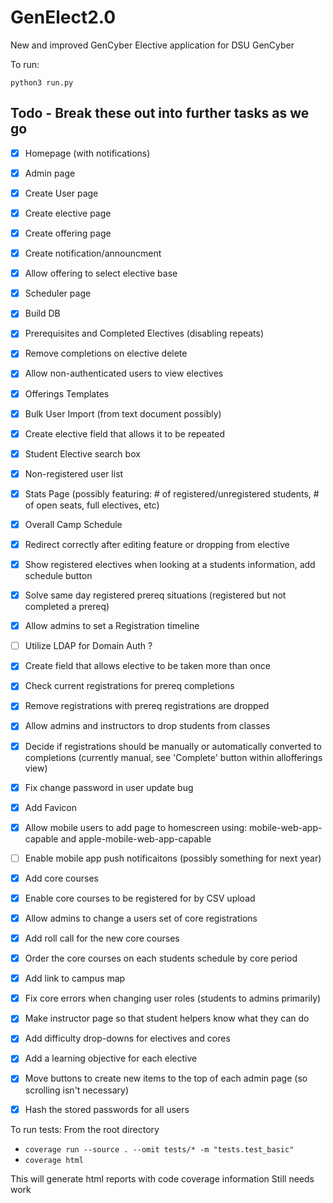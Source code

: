 # GenElect2.0
New and improved GenCyber Elective application for DSU GenCyber

To run:

`python3 run.py`

## Todo - Break these out into further tasks as we go 
- [X] Homepage (with notifications)
- [X] Admin page
- [X] Create User page
- [X] Create elective page
- [X] Create offering page
- [X] Create notification/announcment
- [X] Allow offering to select elective base
- [X] Scheduler page
- [X] Build DB
- [X] Prerequisites and Completed Electives (disabling repeats)
- [X] Remove completions on elective delete
- [X] Allow non-authenticated users to view electives
- [X] Offerings Templates
- [X] Bulk User Import (from text document possibly)
- [X] Create elective field that allows it to be repeated
- [X] Student Elective search box
- [X] Non-registered user list
- [X] Stats Page (possibly featuring: # of registered/unregistered students, # of open seats, full electives, etc)
- [X] Overall Camp Schedule
- [X] Redirect correctly after editing feature or dropping from elective
- [X] Show registered electives when looking at a students information, add schedule button
- [X] Solve same day registered prereq situations (registered but not completed a prereq)
- [X] Allow admins to set a Registration timeline
- [ ] Utilize LDAP for Domain Auth ?
- [X] Create field that allows elective to be taken more than once
- [X] Check current registrations for prereq completions
- [X] Remove registrations with prereq registrations are dropped
- [X] Allow admins and instructors to drop students from classes
- [X] Decide if registrations should be manually or automatically converted to completions (currently manual, see 'Complete' button within allofferings view)
- [X] Fix change password in user update bug
- [X] Add Favicon
- [X] Allow mobile users to add page to homescreen using: mobile-web-app-capable and apple-mobile-web-app-capable
- [ ] Enable mobile app push notificaitons (possibly something for next year)
- [X] Add core courses
- [X] Enable core courses to be registered for by CSV upload
- [X] Allow admins to change a users set of core registrations
- [X] Add roll call for the new core courses
- [X] Order the core courses on each students schedule by core period
- [X] Add link to campus map
- [X] Fix core errors when changing user roles (students to admins primarily)
- [X] Make instructor page so that student helpers know what they can do
- [X] Add difficulty drop-downs for electives and cores
- [X] Add a learning objective for each elective
- [X] Move buttons to create new items to the top of each admin page (so scrolling isn't necessary)
- [X] Hash the stored passwords for all users



To run tests:
From the root directory
- `coverage run --source . --omit tests/* -m "tests.test_basic"`
- `coverage html`

This will generate html reports with code coverage information
Still needs work